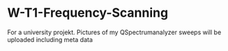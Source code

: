 # W-T1-Frequency-Scanning

For a university projekt. Pictures of my QSpectrumanalyzer sweeps will be uploaded including meta data
